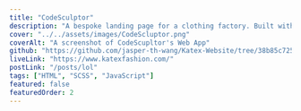 ```yaml
---
title: "CodeSculptor"
description: "A bespoke landing page for a clothing factory. Built with HTML, SCSS, and Vanilla JavaScript."
cover: "../../assets/images/CodeScluptor.png"
coverAlt: "A screenshot of CodeScupltor's Web App"
github: "https://github.com/jasper-th-wang/Katex-Website/tree/38b85c72583bf99627e319d76917ea24d3cdad7d"
liveLink: "https://www.katexfashion.com/"
postLink: "/posts/lol"
tags: ["HTML", "SCSS", "JavaScript"]
featured: false
featuredOrder: 2
---
```

